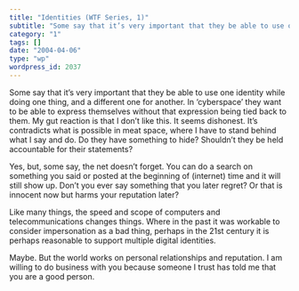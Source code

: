 ```yaml
---
title: "Identities (WTF Series, 1)"
subtitle: "Some say that it’s very important that they be able to use one identity while doing one thing, and a..."
category: "1"
tags: []
date: "2004-04-06"
type: "wp"
wordpress_id: 2037
---
```

Some say that it’s very important that they be able to use one identity while doing one thing, and a different one for another. In ‘cyberspace’ they want to be able to express themselves without that expression being tied back to them.
My gut reaction is that I don’t like this. It seems dishonest. It’s contradicts what is possible in meat space, where I have to stand behind what I say and do. Do they have something to hide? Shouldn’t they be held accountable for their statements?

Yes, but, some say, the net doesn’t forget. You can do a search on something you said or posted at the beginning of (internet) time and it will still show up. Don’t you ever say something that you later regret? Or that is innocent now but harms your reputation later?

Like many things, the speed and scope of computers and telecommunications changes things. Where in the past it was workable to consider impersonation as a bad thing, perhaps in the 21st century it is perhaps reasonable to support multiple digital identities.

Maybe. But the world works on personal relationships and reputation. I am willing to do business with you because someone I trust has told me that you are a good person.
